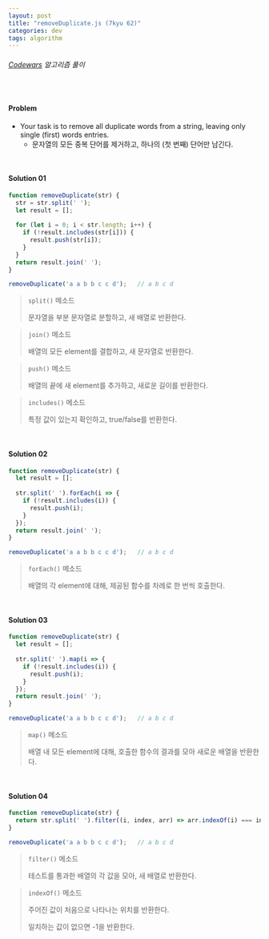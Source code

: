 ```yaml
---
layout: post
title: "removeDuplicate.js (7kyu 62)"
categories: dev
tags: algorithm
---
```


###### [Codewars](https://www.codewars.com) 알고리즘 풀이

<br>

#### Problem

- Your task is to remove all duplicate words from a string, leaving only single (first) words entries.
  - 문자열의 모든 중복 단어를 제거하고, 하나의 (첫 번째) 단어만 남긴다.

<br>

#### Solution 01

```js
function removeDuplicate(str) {
  str = str.split(' ');
  let result = [];
  
  for (let i = 0; i < str.length; i++) {
    if (!result.includes(str[i])) {
      result.push(str[i]);
    }
  }
  return result.join(' ');
}

removeDuplicate('a a b b c c d');	// a b c d
```

> `split()` 메소드
>
> 문자열을 부분 문자열로 분할하고, 새 배열로 반환한다.

> `join()` 메소드
>
> 배열의 모든 element를 결합하고, 새 문자열로 반환한다.

> `push()` 메소드
>
> 배열의 끝에 새 element를 추가하고, 새로운 길이를 반환한다.

> `includes()` 메소드
>
> 특정 값이 있는지 확인하고, true/false를 반환한다.

<br>

#### Solution 02

```js
function removeDuplicate(str) {
  let result = [];
  
  str.split(' ').forEach(i => {
    if (!result.includes(i)) {
      result.push(i);
    }
  });
  return result.join(' ');
}

removeDuplicate('a a b b c c d');	// a b c d
```

> `forEach()` 메소드
>
> 배열의 각 element에 대해, 제공된 함수를 차례로 한 번씩 호출한다.

<br>

#### Solution 03

```js
function removeDuplicate(str) {
  let result = [];
  
  str.split(' ').map(i => {
    if (!result.includes(i)) {
      result.push(i);
    }
  });
  return result.join(' ');
}

removeDuplicate('a a b b c c d');	// a b c d
```

> `map()` 메소드
>
> 배열 내 모든 element에 대해, 호출한 함수의 결과를 모아 새로운 배열을 반환한다.

<br>

#### Solution 04

```js
function removeDuplicate(str) {
  return str.split(' ').filter((i, index, arr) => arr.indexOf(i) === index).join(' ');
}

removeDuplicate('a a b b c c d');	// a b c d
```

> `filter()` 메소드
>
> 테스트를 통과한 배열의 각 값을 모아, 새 배열로 반환한다.

> `indexOf()` 메소드
>
> 주어진 값이 처음으로 나타나는 위치를 반환한다.
>
> 일치하는 값이 없으면 -1을 반환한다.

<br>
